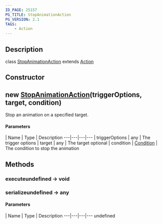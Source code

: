```yaml
---
ID_PAGE: 25157
PG_TITLE: StopAnimationAction
PG_VERSION: 2.1
TAGS:
    - Action
---
```

## Description

class [StopAnimationAction](/classes/2.4/StopAnimationAction) extends [Action](/classes/2.4/Action)



## Constructor

## new [StopAnimationAction](/classes/2.4/StopAnimationAction)(triggerOptions, target, condition)

Stop an animation on a specified target.

#### Parameters
 | Name | Type | Description
---|---|---|---
 | triggerOptions | any |    The trigger options
 | target | any |    The target
optional | condition | [Condition](/classes/2.4/Condition) |    The condition to stop the animation
## Methods

### executeundefined &rarr; void


### serializeundefined &rarr; any



#### Parameters
 | Name | Type | Description
---|---|---|---
undefined

